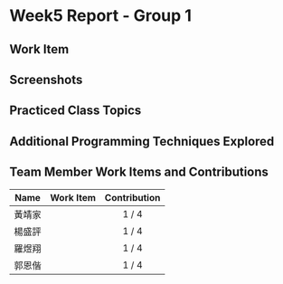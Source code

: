 # Week5 Report - Group 1

## Work Item

## Screenshots

## Practiced Class Topics

## Additional Programming Techniques Explored

## Team Member Work Items and Contributions

| Name   | Work Item                         | Contribution           |
|--------|-----------------------------------|:----------------------:|
| 黃靖家 |                                   | <center>1 / 4</center> |
| 楊盛評 |                                   | <center>1 / 4</center> |
| 羅煜翔 |                                   | <center>1 / 4</center> |
| 郭恩偕 |                                   | <center>1 / 4</center> |



